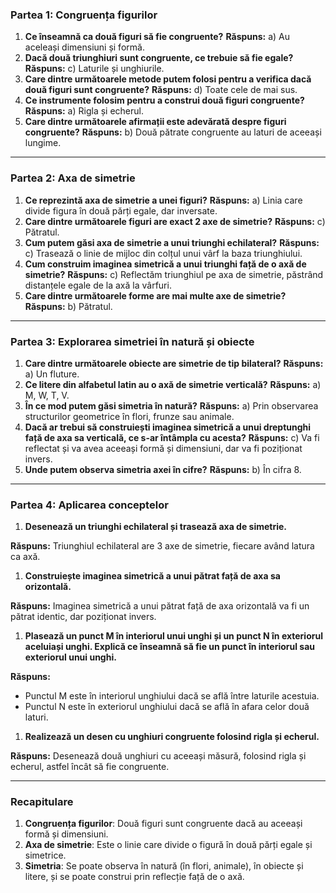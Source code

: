 

### **Partea 1: Congruența figurilor**

1. **Ce înseamnă ca două figuri să fie congruente?**
    **Răspuns:** a) Au aceleași dimensiuni și formă.
2. **Dacă două triunghiuri sunt congruente, ce trebuie să fie egale?**
    **Răspuns:** c) Laturile și unghiurile.
3. **Care dintre următoarele metode putem folosi pentru a verifica dacă două figuri sunt congruente?**
    **Răspuns:** d) Toate cele de mai sus.
4. **Ce instrumente folosim pentru a construi două figuri congruente?**
    **Răspuns:** a) Rigla și echerul.
5. **Care dintre următoarele afirmații este adevărată despre figuri congruente?**
    **Răspuns:** b) Două pătrate congruente au laturi de aceeași lungime.

------

### **Partea 2: Axa de simetrie**

1. **Ce reprezintă axa de simetrie a unei figuri?**
    **Răspuns:** a) Linia care divide figura în două părți egale, dar inversate.
2. **Care dintre următoarele figuri are exact 2 axe de simetrie?**
    **Răspuns:** c) Pătratul.
3. **Cum putem găsi axa de simetrie a unui triunghi echilateral?**
    **Răspuns:** c) Trasează o linie de mijloc din colțul unui vârf la baza triunghiului.
4. **Cum construim imaginea simetrică a unui triunghi față de o axă de simetrie?**
    **Răspuns:** c) Reflectăm triunghiul pe axa de simetrie, păstrând distanțele egale de la axă la vârfuri.
5. **Care dintre următoarele forme are mai multe axe de simetrie?**
    **Răspuns:** b) Pătratul.

------

### **Partea 3: Explorarea simetriei în natură și obiecte**

1. **Care dintre următoarele obiecte are simetrie de tip bilateral?**
    **Răspuns:** a) Un fluture.
2. **Ce litere din alfabetul latin au o axă de simetrie verticală?**
    **Răspuns:** a) M, W, T, V.
3. **În ce mod putem găsi simetria în natură?**
    **Răspuns:** a) Prin observarea structurilor geometrice în flori, frunze sau animale.
4. **Dacă ar trebui să construiești imaginea simetrică a unui dreptunghi față de axa sa verticală, ce s-ar întâmpla cu acesta?**
    **Răspuns:** c) Va fi reflectat și va avea aceeași formă și dimensiuni, dar va fi poziționat invers.
5. **Unde putem observa simetria axei în cifre?**
    **Răspuns:** b) În cifra 8.

------

### **Partea 4: Aplicarea conceptelor**

1. **Desenează un triunghi echilateral și trasează axa de simetrie.**

**Răspuns:** Triunghiul echilateral are 3 axe de simetrie, fiecare având latura ca axă.

1. **Construiește imaginea simetrică a unui pătrat față de axa sa orizontală.**

**Răspuns:** Imaginea simetrică a unui pătrat față de axa orizontală va fi un pătrat identic, dar poziționat invers.

1. **Plasează un punct M în interiorul unui unghi și un punct N în exteriorul aceluiași unghi. Explică ce înseamnă să fie un punct în interiorul sau exteriorul unui unghi.**

**Răspuns:**

- Punctul M este în interiorul unghiului dacă se află între laturile acestuia.
- Punctul N este în exteriorul unghiului dacă se află în afara celor două laturi.

1. **Realizează un desen cu unghiuri congruente folosind rigla și echerul.**

**Răspuns:** Desenează două unghiuri cu aceeași măsură, folosind rigla și echerul, astfel încât să fie congruente.

------

### **Recapitulare**

1. **Congruența figurilor**: Două figuri sunt congruente dacă au aceeași formă și dimensiuni.
2. **Axa de simetrie**: Este o linie care divide o figură în două părți egale și simetrice.
3. **Simetria**: Se poate observa în natură (în flori, animale), în obiecte și litere, și se poate construi prin reflecție față de o axă.

